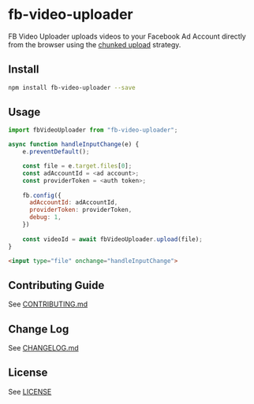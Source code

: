 # fb-video-uploader

FB Video Uploader uploads videos to your Facebook Ad Account directly from the browser using the [chunked upload](https://developers.facebook.com/docs/marketing-api/advideo/v2.12) strategy.

## Install

```bash
npm install fb-video-uploader --save
```

## Usage
```javascript
import fbVideoUploader from "fb-video-uploader";

async function handleInputChange(e) {
	e.preventDefault();

	const file = e.target.files[0];
	const adAccountId = <ad account>;
	const providerToken = <auth token>;
	
	fb.config({
	  adAccountId: adAccountId,
	  providerToken: providerToken,
	  debug: 1,
	})
	
	const videoId = await fbVideoUploader.upload(file);
}
```

```html
<input type="file" onchange="handleInputChange">
```

## Contributing Guide

See [CONTRIBUTING.md](CONTRIBUTING.md)

## Change Log

See [CHANGELOG.md](CHANGELOG.md)

## License

See [LICENSE](LICENSE)


